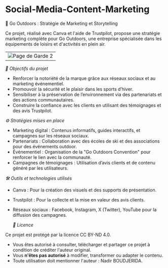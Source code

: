 # Social-Media-Content-Marketing

🌿 Go Outdoors : Stratégie de Marketing et Storytelling

Ce projet, réalisé avec Canva et l'aide de Trustpilot, propose une stratégie marketing complète pour Go Outdoors, une entreprise spécialisée dans les équipements de loisirs et d'activités en plein air.

|            |
|:----------:|
| ![Page de Garde 2 ](https://github.com/user-attachments/assets/a8ceb705-9531-4394-a3db-5c4f176fe0c1) |


*🎯 Objectifs du projet*

- Renforcer la notoriété de la marque grâce aux réseaux sociaux et au marketing événementiel.
- Promouvoir la sécurité et le plaisir dans les sports d’hiver.
- Sensibiliser à la préservation de l’environnement via des partenariats et des actions communautaires.
- Construire la confiance avec les clients en utilisant des témoignages et des avis Trustpilot.
  
*⚙️ Stratégies mises en place*

- Marketing digital : Contenus informatifs, guides interactifs, et campagnes sur les réseaux sociaux.
- Partenariats : Collaboration avec des écoles de ski et des associations pour des événements outdoor.
- Événementiel : Organisation de la "Go Outdoors Convention" pour renforcer le lien avec la communauté.
- Campagnes de témoignages : Utilisation d’avis clients et de contenu généré par les utilisateurs.
  
*🛠️ Outils et technologies utilisés*

- Canva : Pour la création des visuels et des supports de présentation.
- Trustpilot : Pour la collecte et la mise en valeur des avis clients.
- Réseaux sociaux : Facebook, Instagram, X (Twitter), YouTube pour la diffusion des campagnes.

  *📄 Licence*

Ce projet est protégé par la licence CC BY-ND 4.0.

- Vous êtes autorisé à consulter, télécharger et partager ce projet à condition de créditer l'auteur original.
- Vous **n'êtes pas autorisé** à modifier, transformer ou adapter le contenu.
- Toute utilisation doit mentionner l'auteur : Nadir BOUDJERIDA.
